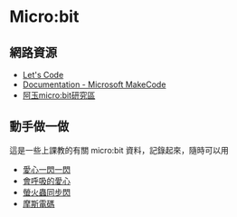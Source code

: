 # Micro:bit

## 網路資源

* [Let's Code](https://microbit.org/code/)
* [Documentation - Microsoft MakeCode](https://makecode.microbit.org/docs)
* [阿玉micro:bit研究區](https://sites.google.com/site/wenyumaker2/)

## 動手做一做
這是一些上課教的有關 micro:bit 資料，記錄起來，隨時可以用

- [愛心一閃一閃]()
- [會呼吸的愛心](docs/breathing-heart.md)
- [螢火蟲同步閃](docs/fireflies.md)
- [摩斯電碼](docs/morsecode.md)
